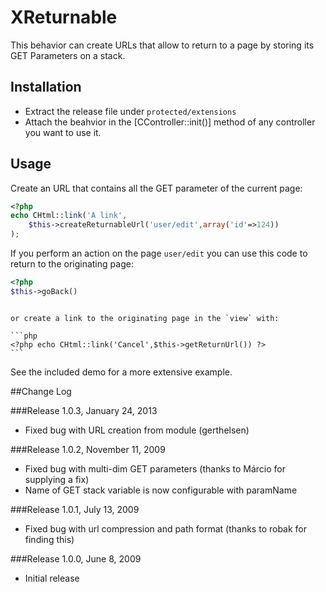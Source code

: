 XReturnable
===========

This behavior can create URLs that allow to return to a page by storing its GET Parameters on a stack.

## Installation
* Extract the release file under `protected/extensions`
* Attach the beahvior in the [CController::init()] method of any controller you want to use it.

## Usage
Create an URL that contains all the GET parameter of the current page:

```php
<?php
echo CHtml::link('A link',
    $this->createReturnableUrl('user/edit',array('id'=>124))
);
```

If you perform an action on the page `user/edit` you can use this code to return to the originating page:

```php
<?php
$this->goBack()
```
~~~

or create a link to the originating page in the `view` with:

```php
<?php echo CHtml::link('Cancel',$this->getReturnUrl()) ?>
```
~~~

See the included demo for a more extensive example.

##Change Log

###Release 1.0.3, January 24, 2013
* Fixed bug with URL creation from module (gerthelsen)

###Release 1.0.2, November 11, 2009
* Fixed bug with multi-dim GET parameters (thanks to Márcio for supplying a fix)
* Name of GET stack variable is now configurable with paramName

###Release 1.0.1, July 13, 2009
* Fixed bug with url compression and path format (thanks to robak for finding this)

###Release 1.0.0, June 8, 2009
* Initial release

